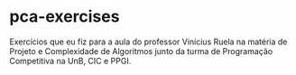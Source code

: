 # pca-exercises
Exercícios que eu fiz para a aula do professor Vinícius Ruela na matéria de Projeto e Complexidade de Algoritmos junto da turma de Programação Competitiva na UnB, CIC e PPGI.
